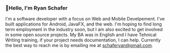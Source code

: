 ### 👋**Hello, I'm Ryan Schafer**

I'm a software developer with a focus on Web and Mobile Develpement. I've built applications for Android, JavaFX, and the web. I'm hoping to find long term employment in the industry soon, but I am also excited to get involved in some open source projects. My BA was in English and I have Tehnical Writing training, if your project needs documentation, I can help. Currently the best way to reach me is by emailing me at schaferyan@gmail.com.

<!---
schaferyan/schaferyan is a ✨ special ✨ repository because its `README.md` (this file) appears on your GitHub profile.
You can click the Preview link to take a look at your changes.
--->
